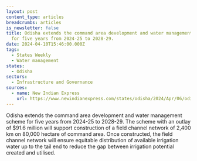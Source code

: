```yaml
---
layout: post
content_type: articles
breadcrumbs: articles
is_newsletter: false
title: Odisha extends the command area development and water management scheme
  for five years from 2024-25 to 2028-29.
date: 2024-04-10T15:46:00.000Z
tags:
  - States Weekly
  - Water management
states:
  - Odisha
sectors:
  - Infrastructure and Governance
sources:
  - name: New Indian Express
    url: https://www.newindianexpress.com/states/odisha/2024/Apr/06/odisha-governments-water-management-scheme-extended-till-2029
---
```

Odisha extends the command area development and water management scheme for five years from 2024-25 to 2028-29. The scheme with an outlay of $91.6 million will support construction of a field channel network of 2,400 km on 80,000 hectare of command area. Once constructed, the field channel network will ensure equitable distribution of available irrigation water up to the tail end to reduce the gap between irrigation potential created and utilised.
